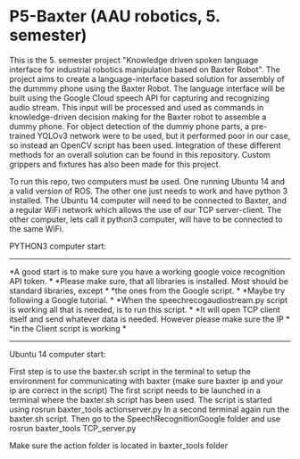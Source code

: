 # P5-Baxter (AAU robotics, 5. semester)
This is the 5. semester project "Knowledge driven spoken language interface for industrial robotics manipulation based on Baxter Robot".
The project aims to create a language-interface based solution for assembly of the dummmy phone using the Baxter Robot. The language interface will be built using the Google Cloud speech API for capturing and recognizing audio stream. This input will be processed and used as commands in knowledge-driven decision making for the Baxter robot to assemble a dummy phone. For object detection of the dummy phone parts, a pre-trained YOLOv3 network were to be used, but it performed poor in our case, so instead an OpenCV script has been used. Integration of these different methods for an overall solution can be found in this repository. Custom grippers and fixtures has also been made for this project.

To run this repo, two computers must be used. One running Ubuntu 14 and a valid version of ROS. The other one just needs to work and have python 3 installed.
The Ubuntu 14 computer will need to be connected to Baxter, and a regular WiFi network which allows the use of our TCP server-client.
The other computer, lets call it python3 computer, will have to be connected to the same WiFi. 

PYTHON3 computer start:
*****************************************************************************************************
*A good start is to make sure you have a working google voice recognition API token.                *
*Please make sure, that all libraries is installed. Most should be standard libraries, except       *
*the ones from the Google script.                                                                   *
*Maybe try following a Google tutorial.                                                             *
*When the speechrecogaudiostream.py script is working all that is needed, is to run this script.    *
*It will open TCP client itself and send whatever data is needed. However please make sure the IP   *
*in the Client script is working                                                                    *
*****************************************************************************************************

Ubuntu 14 computer start:

First step is to use the baxter.sh script in the terminal to setup the environment for communicating with baxter (make sure baxter ip and your ip are correct in the script)
The first script needs to be launched in a terminal where the baxter.sh script has been used. The script is started using rosrun baxter_tools actionserver.py
In a second terminal again run the baxter.sh script. Then go to the SpeechRecognitionGoogle folder and use rosrun baxter_tools TCP_server.py

Make sure the action folder is located in baxter_tools folder